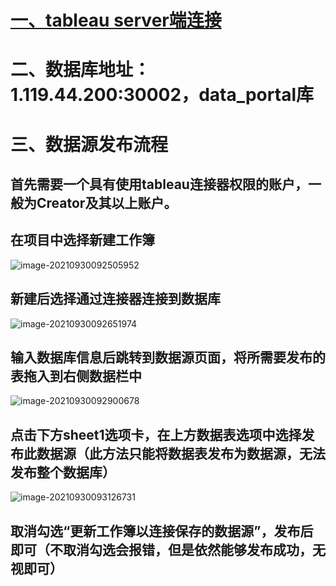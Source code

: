 # [一、tableau server端连接](http://1.119.44.200:30001/#/signin)

# 二、数据库地址：1.119.44.200:30002，data_portal库

# 三、数据源发布流程

## 首先需要一个具有使用tableau连接器权限的账户，一般为Creator及其以上账户。

## 在项目中选择新建工作簿

![image-20210930092505952](C:\Users\36942\AppData\Roaming\Typora\typora-user-images\image-20210930092505952.png)

## 新建后选择通过连接器连接到数据库

![image-20210930092651974](C:\Users\36942\AppData\Roaming\Typora\typora-user-images\image-20210930092651974.png)

## 输入数据库信息后跳转到数据源页面，将所需要发布的表拖入到右侧数据栏中

![image-20210930092900678](C:\Users\36942\AppData\Roaming\Typora\typora-user-images\image-20210930092900678.png)

## 点击下方sheet1选项卡，在上方数据表选项中选择发布此数据源（此方法只能将数据表发布为数据源，无法发布整个数据库）

![image-20210930093126731](C:\Users\36942\AppData\Roaming\Typora\typora-user-images\image-20210930093126731.png)

## 取消勾选“更新工作簿以连接保存的数据源”，发布后即可（不取消勾选会报错，但是依然能够发布成功，无视即可）
